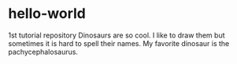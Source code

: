 # hello-world
1st tutorial repository
Dinosaurs are so cool. I like to draw them but sometimes it is hard to spell their names. My favorite dinosaur is the pachycephalosaurus.
